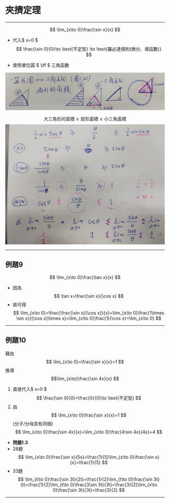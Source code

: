 # 夾擠定理

---

$$ \lim_{x\to 0}\frac{\sin x}{x} $$

* 代入$ x=0 $
$$ \frac{\sin 0}{0}\to \text{不定型} \to \text{羅必達規則(微分、導函數)} $$

* 使用單位圓 $ \iff $ 三角函數

![單位圓](Pictrue/IMG_20220927_101154.jpg)

$$ \text{大三角形的面積}\geq \text{扇形面積}\geq \text{小三角面積} $$ $$  $$
![計算](Pictrue/IMG20220927102917.jpg)

---

## 例題9

$$ \lim_{x\to 0}\frac{\tan x}{x} $$

* 因為
$$ \tan x=\frac{\sin x}{\cos x} $$
* 故可得
$$ \lim_{x\to 0}=\frac{\frac{\sin x}{\cos x}}{x}=\lim_{x\to 0}\frac{1\times \sin x}{{\cos x}\times x}=\lim_{x\to 0}\frac{1}{\cos x}=\lim_{x\to 0} $$
<!-- 此處待補充 -->
---

## 例題10

藉由 $$ \lim_{x\to 0}=\frac{\sin x}{x}=1 $$
推導 $$\lim_{x\to}\frac{\sin 4x}{x} $$

1. 直接代入$ x=0 $
$$ \frac{\sin 0}{0}=\frac{0}{0}\to \text{不定型} $$
2. 由$$ \lim_{x\to 0}\frac{\sin x}{x}=1 $$ (分子/分母具有同相)
$$ \lim_{x\to 0}\frac{\sin 4x}{x}=\lim_{x\to 0}\frac{4\sin 4x}{4x}=4 $$

* **問題1.3**
* 28題
$$ \lim_{x\to 0}\frac{\sin x}{5x}=\frac{1}{5}\lim_{x\to 0}\frac{\sin x}{x}=\frac{1}{5} $$
* 33題
$$ \lim_{t\to 0}\frac{\sin 3t}{2t}=\frac{1}{2}\lim_{t\to 0}\frac{\sin 3t}{t}=\frac{1}{2}\lim_{t\to 0}\frac{3\sin 3t}{3t}=\frac{3}{2}\lim_{x\to 0}\frac{\sin 3t}{3t}=\frac{3}{2} $$

---
